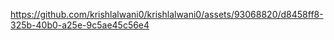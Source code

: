

https://github.com/krishlalwani0/krishlalwani0/assets/93068820/d8458ff8-325b-40b0-a25e-9c5ae45c56e4


